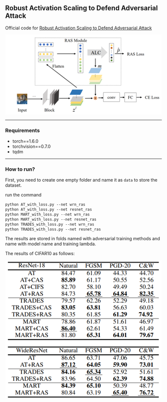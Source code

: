 ## Robust Activation Scaling to Defend Adversarial Attack
Official code for [Robust Activation Scaling to Defend Adversarial Attack]()


![RAS](figures/ras.png)

--------------------
### Requirements

- torch==1.6.0
- torchvision==0.7.0
- tqdm

---

### How to run?

First, you need to create one empty folder and name it as `data` to store the dataset.

run the command
```commandline
python AT_with_loss.py --net wrn_ras 
python AT_with_loss.py --net resnet_ras
python MART_with_loss.py --net wrn_ras 
python MART_with_loss.py --net resnet_ras 
python TRADES_with_loss.py --net wrn_ras
python TRADES_with_loss.py --net resnet_ras 
```

The results are stored in folds named with adversarial training methods and name with model name and training lambda.


The results of CIFAR10 as follows:

![CIFAR10](figures/cifar10.png)